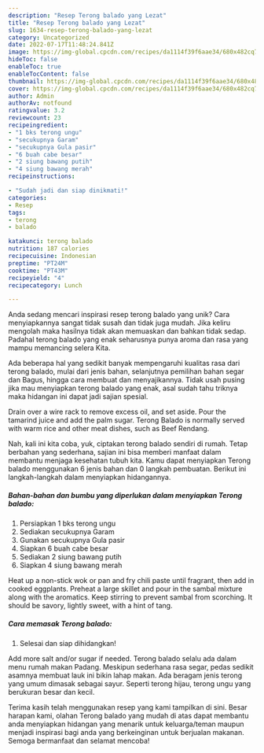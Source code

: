 ```yaml
---
description: "Resep Terong balado yang Lezat"
title: "Resep Terong balado yang Lezat"
slug: 1634-resep-terong-balado-yang-lezat
category: Uncategorized
date: 2022-07-17T11:48:24.841Z
image: https://img-global.cpcdn.com/recipes/da1114f39f6aae34/680x482cq70/terong-balado-foto-resep-utama.jpg
hideToc: false
enableToc: true
enableTocContent: false
thumbnail: https://img-global.cpcdn.com/recipes/da1114f39f6aae34/680x482cq70/terong-balado-foto-resep-utama.jpg
cover: https://img-global.cpcdn.com/recipes/da1114f39f6aae34/680x482cq70/terong-balado-foto-resep-utama.jpg
author: Admin
authorAv: notfound
ratingvalue: 3.2
reviewcount: 23
recipeingredient:
- "1 bks terong ungu"
- "secukupnya Garam"
- "secukupnya Gula pasir"
- "6 buah cabe besar"
- "2 siung bawang putih"
- "4 siung bawang merah"
recipeinstructions:

- "Sudah jadi dan siap dinikmati!"
categories:
- Resep
tags:
- terong
- balado

katakunci: terong balado 
nutrition: 187 calories
recipecuisine: Indonesian
preptime: "PT24M"
cooktime: "PT43M"
recipeyield: "4"
recipecategory: Lunch

---
```





Anda sedang mencari inspirasi resep terong balado yang unik? Cara menyiapkannya sangat tidak susah dan tidak juga mudah. Jika keliru mengolah maka hasilnya tidak akan memuaskan dan bahkan tidak sedap. Padahal terong balado yang enak seharusnya punya aroma dan rasa yang mampu memancing selera Kita.





Ada beberapa hal yang sedikit banyak mempengaruhi kualitas rasa dari terong balado, mulai dari jenis bahan, selanjutnya pemilihan bahan segar dan Bagus, hingga cara membuat dan menyajikannya. Tidak usah pusing jika mau menyiapkan terong balado yang enak,      asal sudah tahu triknya maka hidangan ini dapat jadi sajian spesial.














Drain over a wire rack to remove excess oil, and set aside. Pour the tamarind juice and add the palm sugar. Terong Balado is normally served with warm rice and other meat dishes, such as Beef Rendang.






Nah, kali ini kita coba, yuk, ciptakan terong balado sendiri di rumah. Tetap berbahan yang sederhana, sajian ini bisa memberi manfaat dalam membantu menjaga kesehatan tubuh kita. Kamu dapat menyiapkan Terong balado menggunakan 6 jenis bahan dan 0 langkah pembuatan. Berikut ini langkah-langkah dalam menyiapkan hidangannya.

<!--inarticleads1-->

##### Bahan-bahan dan bumbu yang diperlukan dalam menyiapkan Terong balado:

1. Persiapkan 1 bks terong ungu
1. Sediakan secukupnya Garam
1. Gunakan secukupnya Gula pasir
1. Siapkan 6 buah cabe besar
1. Sediakan 2 siung bawang putih
1. Siapkan 4 siung bawang merah


Heat up a non-stick wok or pan and fry chili paste until fragrant, then add in cooked eggplants. Preheat a large skillet and pour in the sambal mixture along with the aromatics. Keep stirring to prevent sambal from scorching. It should be savory, lightly sweet, with a hint of tang. 

<!--inarticleads2-->

##### Cara memasak Terong balado:


1. Selesai dan siap dihidangkan!

Add more salt and/or sugar if needed. Terong balado selalu ada dalam menu rumah makan Padang. Meskipun sederhana rasa segar, pedas sedikit asamnya membuat lauk ini bikin lahap makan. Ada beragam jenis terong yang umum dimasak sebagai sayur. Seperti terong hijau, terong ungu yang berukuran besar dan kecil. 

Terima kasih telah menggunakan resep yang kami tampilkan di sini. Besar harapan kami, olahan Terong balado yang mudah di atas dapat membantu anda menyiapkan hidangan yang menarik untuk keluarga/teman maupun menjadi inspirasi bagi anda yang berkeinginan untuk berjualan makanan. Semoga bermanfaat dan selamat mencoba!
